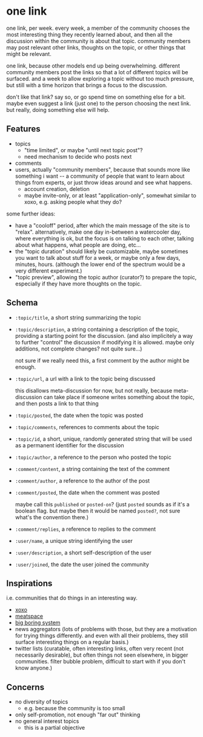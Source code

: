 # one link

one link, per week.  every week, a member of the community chooses the
most interesting thing they recently learned about, and then all the
discussion within the community is about that topic.  community members
may post relevant other links, thoughts on the topic, or other things
that might be relevant.

one link, because other models end up being overwhelming.  different
community members post the links so that a lot of different topics will
be surfaced.  and a week to allow exploring a topic without too much
pressure, but still with a time horizon that brings a focus to the
discussion.

don't like that link?  say so, or go spend time on something else for
a bit.  maybe even suggest a link (just one) to the person choosing
the next link.  but really, doing something else will help.

## Features

- topics
    - "time limited", or maybe "until next topic post"?
    - need mechanism to decide who posts next
- comments
- users, actually "community members", because that sounds more like
    something i want -- a community of people that want to learn
    about things from experts, or just throw ideas around and see
    what happens.
    - account creation, deletion
    - maybe invite-only, or at least "application-only", somewhat
        similar to xoxo, e.g. asking people what they do?

some further ideas:

- have a "cooloff" period, after which the main message of the site
    is to "relax".  alternatively, make one day in-between a
    watercooler day, where everything is ok, but the focus is on
    talking to each other, talking about what happens, what people
    are doing, etc...
- the "topic duration" should likely be customizable, maybe sometimes
    you want to talk about stuff for a week, or maybe only a few
    days, minutes, hours.  (although the lower end of the spectrum
    would be a very different experiment.)
- "topic preview", allowing the topic author (curator?) to prepare
    the topic, especially if they have more thoughts on the topic.

## Schema

- `:topic/title`, a short string summarizing the topic
- `:topic/description`, a string containing a description of the
    topic, providing a starting point for the discussion.  (and
    also implicitely a way to further "control" the discussion
    if modifying it is allowed.  maybe only additions, not complete
    changes?  not quite sure...)

    not sure if we really need this, a first comment by the author
    might be enough.
- `:topic/url`, a url with a link to the topic being discussed

    this disallows meta-discussion for now, but not really, because
    meta-discussion can take place if someone writes something about
    the topic, and then posts a link to that thing
- `:topic/posted`, the date when the topic was posted
- `:topic/comments`, references to comments about the topic
- `:topic/id`, a short, unique, randomly generated string that will
    be used as a permanent identifier for the discussion
- `:topic/author`, a reference to the person who posted the topic
- `:comment/content`, a string containing the text of the comment
- `:comment/author`, a reference to the author of the post
- `:comment/posted`, the date when the comment was posted

    maybe call this `published` or `posted-on`?  (just `posted`
    sounds as if it's a boolean flag.  but maybe then it would
    be named `posted?`, not sure what's the convention there.)
- `:comment/replies`, a reference to replies to the comment
- `:user/name`, a unique string identifying the user
- `:user/description`, a short self-description of the user
- `:user/joined`, the date the user joined the community

## Inspirations

i.e. communities that do things in an interesting way.

- [xoxo](https://xoxofest.com)
- [meatspace](https://meatspac.es)
- [big boring system](https://bigboringsystem.com)
- news aggregators  (lots of problems with those, but they
    are a motivation for trying things differently.  and
    even with all their problems, they still surface
    interesting things on a regular basis.)
- twitter lists  (curatable, often interesting links, often
    very recent (not necessarily desirable), but often things
    not seen elsewhere, in bigger communities.  filter bubble
    problem, difficult to start with if you don't know
    anyone.)

## Concerns

- no diversity of topics
    - e.g. because the community is too small
- only self-promotion, not enough "far out" thinking
- no general interest topics
    - this is a partial objective
